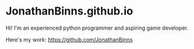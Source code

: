 # JonathanBinns.github.io
Hi! I'm an experienced python programmer and aspiring game developer.

Here's my work: https://github.com/JonathanBinns
